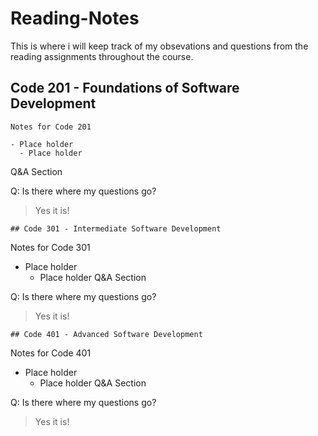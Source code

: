 # Reading-Notes
This is where i will keep track of my obsevations and questions from the reading assignments throughout the course.

## Code 201 - Foundations of Software Development
```
Notes for Code 201

- Place holder
  - Place holder
```
Q&A Section

Q: Is there where my questions go?
> Yes it is!

```
## Code 301 - Intermediate Software Development
```
Notes for Code 301

* Place holder
  - Place holder
Q&A Section

Q: Is there where my questions go?
> Yes it is!

```
## Code 401 - Advanced Software Development
```
Notes for Code 401

+ Place holder
  - Place holder
Q&A Section

Q: Is there where my questions go?
> Yes it is!
```
